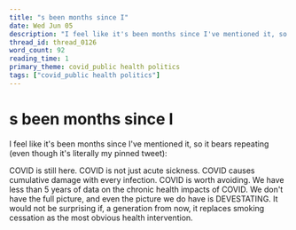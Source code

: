```yaml
---
title: "s been months since I"
date: Wed Jun 05
description: "I feel like it's been months since I've mentioned it, so it bears repeating (even though it's literally my pinned tweet): COVID is still here."
thread_id: thread_0126
word_count: 92
reading_time: 1
primary_theme: covid_public health politics
tags: ["covid_public health politics"]
---
```


# s been months since I

I feel like it's been months since I've mentioned it, so it bears repeating (even though it's literally my pinned tweet):

COVID is still here.
COVID is not just acute sickness.
COVID causes cumulative damage with every infection.
COVID is worth avoiding. We have less than 5 years of data on the chronic health impacts of COVID. We don't have the full picture, and even the picture we do have is DEVESTATING. It would not be surprising if, a generation from now, it replaces smoking cessation as the most obvious health intervention.